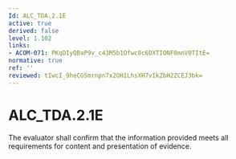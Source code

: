 ```yaml
---
Id: ALC_TDA.2.1E
active: true
derived: false
level: 1.102
links:
- ACOM-071: PKqDIyQBaP9v_c43M5b1Ofwc8c6DXTIONF8mnV0TItE=
normative: true
ref: ''
reviewed: tIwcI_9heCGSmrnpn7x2OH1LhsXH7vIkZbH2ZCEJ3bk=
---
```


# ALC_TDA.2.1E

The evaluator shall confirm that the information provided meets all requirements for content and presentation of evidence.